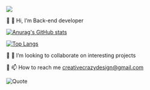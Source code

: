   ![](https://komarev.com/ghpvc/?username=CreativeCrazyDesign&style=for-the-badge)
  
&#128280; 👋 Hi, I’m Back-end developer
  
 [![Anurag's GitHub stats](https://github-readme-stats.vercel.app/api?username=CreativeCrazyDesign&show_icons=true&theme=transparent)](https://github.com/CreativeCrazyDesign/github-readme-stats)
 
 [![Top Langs](https://github-readme-stats.vercel.app/api/top-langs/?username=CreativeCrazyDesign&hide_progress=true)](https://github.com/CreativeCrazyDesign/github-readme-stats)
  
&#128280; 💞️ I’m looking to collaborate on interesting projects

&#128280; 📫 How to reach me creativecrazydesign@gmail.com


![Quote](https://github-readme-quotes-bay.vercel.app/quote?theme=light&layout=socrates)

<!---
CreativeCrazyDesign/CreativeCrazyDesign is a ✨ special ✨ repository because its `README.md` (this file) appears on your GitHub profile.
You can click the Preview link to take a look at your changes.
--->
